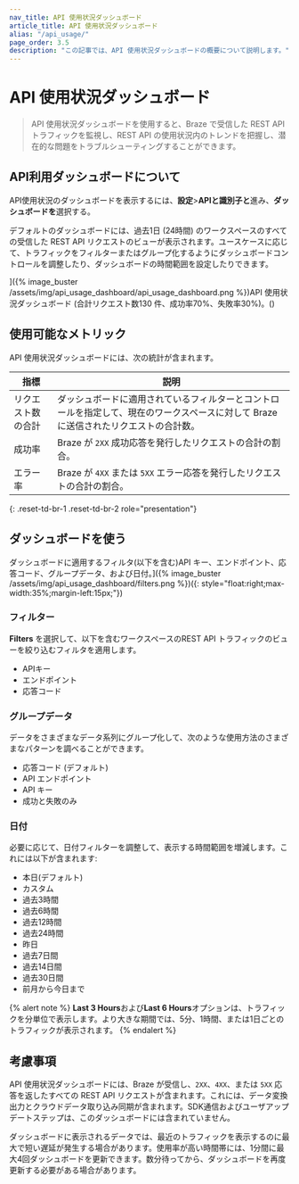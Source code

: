 ```yaml
---
nav_title: API 使用状況ダッシュボード
article_title: API 使用状況ダッシュボード
alias: "/api_usage/"
page_order: 3.5
description: "この記事では、API 使用状況ダッシュボードの概要について説明します。"
---
```


# API 使用状況ダッシュボード

> API 使用状況ダッシュボードを使用すると、Braze で受信した REST API トラフィックを監視し、REST API の使用状況内のトレンドを把握し、潜在的な問題をトラブルシューティングすることができます。

## API利用ダッシュボードについて

API使用状況のダッシュボードを表示するには、**設定**>**APIと識別子と**進み、**ダッシュボードを**選択する。

デフォルトのダッシュボードには、過去1日 (24時間) のワークスペースのすべての受信した REST API リクエストのビューが表示されます。ユースケースに応じて、トラフィックをフィルターまたはグループ化するようにダッシュボードコントロールを調整したり、ダッシュボードの時間範囲を設定したりできます。

]({% image_buster /assets/img/api_usage_dashboard/api_usage_dashboard.png %})API 使用状況ダッシュボード (合計リクエスト数130 件、成功率70%、失敗率30%)。()

## 使用可能なメトリック

API 使用状況ダッシュボードには、次の統計が含まれます。

| 指標         | 説明 |
|----------------|-------------|
| リクエスト数の合計 | ダッシュボードに適用されているフィルターとコントロールを指定して、現在のワークスペースに対して Braze に送信されたリクエストの合計数。 |
| 成功率   | Braze が `2XX` 成功応答を発行したリクエストの合計の割合。 |
| エラー率     | Braze が `4XX` または `5XX` エラー応答を発行したリクエストの合計の割合。 |
{: .reset-td-br-1 .reset-td-br-2 role="presentation"}

## ダッシュボードを使う

ダッシュボードに適用するフィルタ(以下を含む)API キー、エンドポイント、応答コード、グループデータ、および日付。]({% image_buster /assets/img/api_usage_dashboard/filters.png %})({: style="float:right;max-width:35%;margin-left:15px;"})

### フィルター

**Filters** を選択して、以下を含むワークスペースのREST API トラフィックのビューを絞り込むフィルタを適用します。

- APIキー
- エンドポイント
- 応答コード

### グループデータ

データをさまざまなデータ系列にグループ化して、次のような使用方法のさまざまなパターンを調べることができます。

- 応答コード (デフォルト)
- API エンドポイント
- API キー
- 成功と失敗のみ

### 日付

必要に応じて、日付フィルターを調整して、表示する時間範囲を増減します。これには以下が含まれます:

- 本日(デフォルト)
- カスタム
- 過去3時間
- 過去6時間
- 過去12時間
- 過去24時間
- 昨日
- 過去7日間
- 過去14日間
- 過去30日間
- 前月から今日まで

{% alert note %}
**Last 3 Hours**および**Last 6 Hours**オプションは、トラフィックを分単位で表示します。より大きな期間では、5分、1時間、または1日ごとのトラフィックが表示されます。
{% endalert %}

## 考慮事項

API 使用状況ダッシュボードには、Braze が受信し、`2XX`、`4XX`、または `5XX` 応答を返したすべての REST API リクエストが含まれます。これには、データ変換出力とクラウドデータ取り込み同期が含まれます。SDK通信およびユーザアップデートステップは、このダッシュボードには含まれていません。

ダッシュボードに表示されるデータでは、最近のトラフィックを表示するのに最大で短い遅延が発生する場合があります。使用率が高い時間帯には、1分間に最大4回ダッシュボードを更新できます。数分待ってから、ダッシュボードを再度更新する必要がある場合があります。
